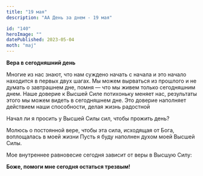 ```yaml
---
title: "19 мая"
description: "АА День за днем - 19 мая"

id: "140"
heroImage: ""
datePublished: 2023-05-04
moth: "maj"
---
```


**Вера в сегодняшний день**

Многие из нас знают, что нам суждено начать с начала и это начало находится в
первых двух шагах. Мы можем вырваться из прошлого и не думать о завтрашнем
дне, помня — что мы живем только сегодняшним днем. Наше доверие к Высшей Силе
потихоньку меняет нас, результаты этого мы можем видеть в сегодняшнем дне. Это
доверие наполняет действием наши способности, делая жизнь радостной

Начал ли я просить у Высшей Силы сил, чтобы прожить день?

Молюсь о постоянной вере, чтобы эта сила, исходящая от Бога, воплощалась в
моей жизни Пусть я буду наполнен духом моей Высшей Силы.

Мое внутреннее равновесие сегодня зависит от веры в Высшую Силу:

**Боже, помоги мне сегодня остаться трезвым!**
